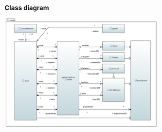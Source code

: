 ## Class diagram

![model package class diagram](../../../docs/img/model_package_class_diagram.svg)

